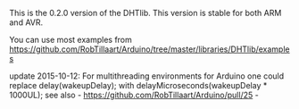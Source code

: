 
This is the 0.2.0 version of the DHTlib. 
This version is stable for both ARM and AVR.

You can use most examples from https://github.com/RobTillaart/Arduino/tree/master/libraries/DHTlib/examples

update 2015-10-12:
For multithreading environments for Arduino one could replace
    delay(wakeupDelay);
with
    delayMicroseconds(wakeupDelay * 1000UL);
see also - https://github.com/RobTillaart/Arduino/pull/25 -

